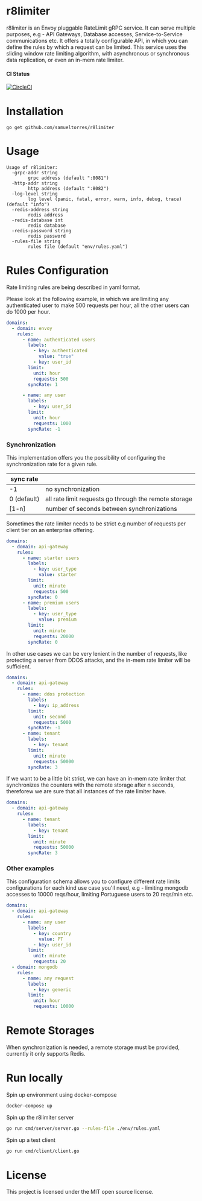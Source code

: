 # r8limiter

r8limiter is an Envoy pluggable RateLimit gRPC service. It can serve multiple purposes, e.g - API Gateways, Database accesses, Service-to-Service communications etc. It offers a totally configurable API, in which you can define the rules by which a request can be limited.
This service uses the sliding window rate limiting algorithm, with asynchronous or synchronous data replication, or even an in-mem rate limiter.

#### CI Status
[![CircleCI](https://circleci.com/gh/samueltorres/r8limiter.svg?style=svg)](https://circleci.com/gh/samueltorres/r8limiter)


# Installation
```
go get github.com/samueltorres/r8limiter
```

# Usage
```
Usage of r8limiter:
  -grpc-addr string
        grpc address (default ":8081")
  -http-addr string
        http address (default ":8082")
  -log-level string
        log level (panic, fatal, error, warn, info, debug, trace) (default "info")
  -redis-address string
        redis address
  -redis-database int
        redis database
  -redis-password string
        redis password
  -rules-file string
        rules file (default "env/rules.yaml")
```

# Rules Configuration
Rate limiting rules are being described in yaml format. 

Please look at the following example, in which we are limiting any authenticated user to make 500 requests per hour, all the other users can do 1000 per hour. 

```yaml
domains:
  - domain: envoy
    rules:
      - name: authenticated users
        labels:
          - key: authenticated
            value: "true"
          - key: user_id
        limit:
          unit: hour
          requests: 500
        syncRate: 1

      - name: any user
        labels:
          - key: user_id
        limit:
          unit: hour
          requests: 1000
        syncRate: -1
```
### Synchronization

This implementation offers you the possibility of configuring the synchronization rate for a given rule.

| sync rate |                                                       |
|-----------|-------------------------------------------------------|
| -1        | no synchronization                                    |
| 0 (default)         | all rate limit requests go through the remote storage |
| [1-n]     | number of seconds between synchronizations            |

Sometimes the rate limiter needs to be strict e.g number of requests per client tier on an enterprise offering.

```yaml
domains:
  - domain: api-gateway
    rules:
      - name: starter users
        labels:
          - key: user_type
            value: starter
        limit:
          unit: minute
          requests: 500
        syncRate: 0
      - name: premium users
        labels:
          - key: user_type
            value: premium
        limit:
          unit: minute
          requests: 20000
        syncRate: 0
```

In other use cases we can be very lenient in the number of requests, like protecting a server from DDOS attacks, and the in-mem rate limiter will be sufficient.

```yaml
domains:
  - domain: api-gateway
    rules:
      - name: ddos protection
        labels:
          - key: ip_address
        limit:
          unit: second
          requests: 5000
        syncRate: -1
      - name: tenant
        labels:
          - key: tenant
        limit:
          unit: minute
          requests: 50000
        syncRate: 3
```

If we want to be a little bit strict, we can have an in-mem rate limiter that synchronizes the counters with the remote storage after n seconds, thereforew we are sure that all instances of the rate limiter have.

```yaml
domains:
  - domain: api-gateway
    rules:
      - name: tenant
        labels:
          - key: tenant
        limit:
          unit: minute
          requests: 50000
        syncRate: 3
```

### Other examples
This configuration schema allows you to configure different rate limits configurations for each kind use case you'll need, e.g - limiting mongodb accesses to 10000 reqs/hour, limiting Portuguese users to 20 reqs/min etc.

```yaml
domains:
  - domain: api-gateway
    rules:
      - name: any user
        labels:
          - key: country
            value: PT
          - key: user_id
        limit:
          unit: minute
          requests: 20
  - domain: mongodb
    rules:
      - name: any request
        labels:
          - key: generic
        limit:
          unit: hour
          requests: 10000
```

# Remote Storages
When synchronization is needed, a remote storage must be provided, currently it only supports Redis.

# Run locally

Spin up environment using docker-compose

```bash
docker-compose up
```

Spin up the r8limiter server

```bash
go run cmd/server/server.go --rules-file ./env/rules.yaml
```

Spin up a test client
```bash
go run cmd/client/client.go
```

# License
This project is licensed under the MIT open source license.
